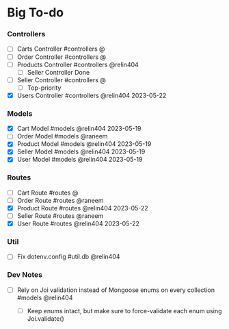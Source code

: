 # Big To-do

### Controllers
- [ ] Carts Controller #controllers @ 
- [ ] Order Controller #controllers @ 
- [ ] Products Controller #controllers @relin404 
  - [ ] Seller Controller Done  
- [ ] Seller Controller #controllers @ 
  - [ ] Top-priority  
- [x] Users Controller #controllers @relin404 2023-05-22  

### Models
- [x] Cart Model #models @relin404 2023-05-19  
- [ ] Order Model #models @raneem  
- [x] Product Model #models @relin404 2023-05-19  
- [x] Seller Model #models @relin404 2023-05-19  
- [x] User Model #models @relin404 2023-05-19  

### Routes
- [ ] Cart Route #routes @  
- [ ] Order Route #routes @raneem  
- [x] Product Route #routes @relin404 2023-05-22  
- [ ] Seller Route #routes @raneem 
- [x] User Route #routes @relin404  2023-05-22  

### Util
- [ ] Fix dotenv.config #util.db @relin404  

### Dev Notes
- [ ] Rely on Joi validation instead of Mongoose enums on every collection #models @relin404  
  - [ ] Keep enums intact, but make sure to force-validate each enum using Joi.validate()  







<!-- 
# TODO.md format
TODO.md can have multiple columns.
Each column has tasks that start with a checkbox sign - [ ] or just a hyphen - 
Completed column name must contain ✓ or [x].
There are "2 spaces" at the end of every task title to serve as line breaks on Github pages. **
Tags, mentions, estimates, date time, ticket id, etc. can be entered at the end of the task title. **
A task with 2 space indentation in the title is a sub-task or description. ** 
# Project Name
Project Description

### Column Name
- [ ] Task title ~3d #type @name yyyy-mm-dd  
- [ ] Sub-task or description  

### Completed Column ✓
- [x] Completed task title  

 -->